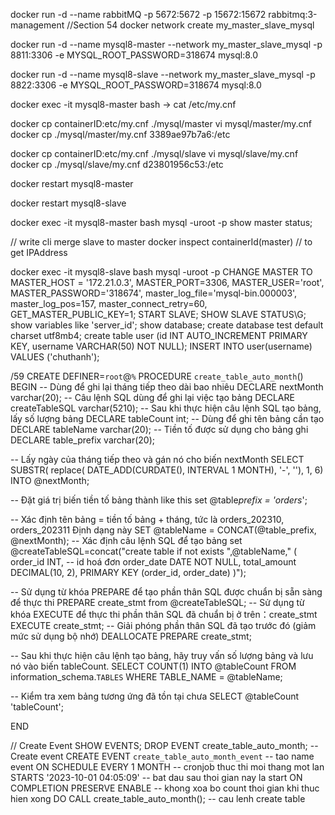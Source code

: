 docker run -d --name rabbitMQ -p 5672:5672 -p 15672:15672 rabbitmq:3-management
//Section 54
docker network create my_master_slave_mysql

docker run -d --name mysql8-master --network my_master_slave_mysql -p 8811:3306 -e MYSQL_ROOT_PASSWORD=318674 mysql:8.0

docker run -d --name mysql8-slave --network my_master_slave_mysql -p 8822:3306 -e MYSQL_ROOT_PASSWORD=318674 mysql:8.0

docker exec -it mysql8-master bash -> cat /etc/my.cnf

docker cp containerID:etc/my.cnf ./mysql/master
vi mysql/master/my.cnf
docker cp ./mysql/master/my.cnf 3389ae97b7a6:/etc

docker cp containerID:etc/my.cnf ./mysql/slave
vi mysql/slave/my.cnf
docker cp ./mysql/slave/my.cnf d23801956c53:/etc

docker restart mysql8-master

docker restart mysql8-slave

docker exec -it mysql8-master bash
mysql -uroot -p
show master status;

// write cli merge slave to master
docker inspect containerId(master) // to get IPAddress

docker exec -it mysql8-slave bash
mysql -uroot -p
CHANGE MASTER TO
MASTER_HOST = '172.21.0.3',
MASTER_PORT=3306,
MASTER_USER='root',
MASTER_PASSWORD='318674',
master_log_file='mysql-bin.000003',
master_log_pos=157,
master_connect_retry=60,
GET_MASTER_PUBLIC_KEY=1;
START SLAVE;
SHOW SLAVE STATUS\G;
show variables like 'server_id';
show database;
create database test default charset utf8mb4;
create table user (id INT AUTO_INCREMENT PRIMARY KEY, username VARCHAR(50) NOT NULL);
INSERT INTO user(username) VALUES ('chuthanh');

/59
CREATE DEFINER=`root`@`%` PROCEDURE `create_table_auto_month`()
BEGIN
-- Dùng để ghi lại tháng tiếp theo dài bao nhiêu
DECLARE nextMonth varchar(20);
-- Câu lệnh SQL dùng để ghi lại việc tạo bảng
DECLARE createTableSQL varchar(5210);
-- Sau khi thực hiện câu lệnh SQL tạo bảng, lấy số lượng bảng
DECLARE tableCount int;
-- Dùng để ghi tên bảng cần tạo
DECLARE tableName varchar(20);
-- Tiền tố được sử dụng cho bảng ghi
DECLARE table_prefix varchar(20);

-- Lấy ngày của tháng tiếp theo và gán nó cho biến nextMonth
SELECT SUBSTR(
replace(
DATE_ADD(CURDATE(), INTERVAL 1 MONTH),
'-', ''),
1, 6) INTO @nextMonth;

-- Đặt giá trị biến tiền tố bảng thành like this
set @table*prefix = 'orders*';

-- Xác định tên bảng = tiền tố bảng + tháng, tức là orders_202310, orders_202311 Định dạng này
SET @tableName = CONCAT(@table_prefix, @nextMonth);
-- Xác định câu lệnh SQL để tạo bảng
set @createTableSQL=concat("create table if not exists ",@tableName,"
(
order_id INT, -- id hoá đơn
order_date DATE NOT NULL,
total_amount DECIMAL(10, 2),
PRIMARY KEY (order_id, order_date)
)");

-- Sử dụng từ khóa PREPARE để tạo phần thân SQL được chuẩn bị sẵn sàng để thực thi
PREPARE create_stmt from @createTableSQL;
-- Sử dụng từ khóa EXECUTE để thực thi phần thân SQL đã chuẩn bị ở trên：create_stmt
EXECUTE create_stmt;
-- Giải phóng phần thân SQL đã tạo trước đó (giảm mức sử dụng bộ nhớ)
DEALLOCATE PREPARE create_stmt;

-- Sau khi thực hiện câu lệnh tạo bảng, hãy truy vấn số lượng bảng và lưu nó vào biến tableCount.
SELECT
COUNT(1) INTO @tableCount
FROM
information_schema.`TABLES`
WHERE TABLE_NAME = @tableName;

-- Kiểm tra xem bảng tương ứng đã tồn tại chưa
SELECT @tableCount 'tableCount';

END

// Create Event
SHOW EVENTS;
DROP EVENT create_table_auto_month;
-- Create event
CREATE EVENT `create_table_auto_month_event` -- tao name event
ON SCHEDULE EVERY 1 MONTH -- cronjob thuc thi moi thang mot lan
STARTS '2023-10-01 04:05:09' -- bat dau sau thoi gian nay la start
ON COMPLETION PRESERVE ENABLE -- khong xoa bo count thoi gian khi thuc hien xong
DO
CALL create_table_auto_month(); -- cau lenh create table
